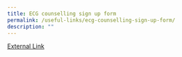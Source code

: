 ```yaml
---
title: ECG counselling sign up form
permalink: /useful-links/ecg-counselling-sign-up-form/
description: ""
---
```

<a href="https://go.gov.sg/nssecg">External Link</a>